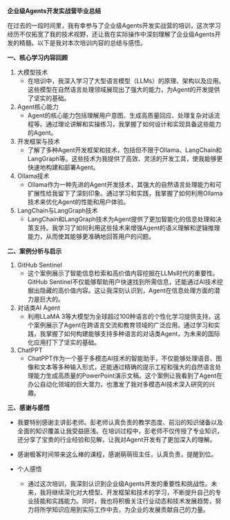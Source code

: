 **企业级Agents开发实战营毕业总结**

在过去的一段时间里，我有幸参与了企业级Agents开发实战营的培训，这次学习经历不仅拓宽了我的技术视野，还让我在实际操作中深刻理解了企业级Agents开发的精髓。以下是我对本次培训内容的总结与感悟。

**一、核心学习内容回顾**

1. 大模型技术
   - 在培训中，我深入学习了大型语言模型（LLMs）的原理、架构以及应用。这些模型在自然语言处理领域展现出了强大的能力，为Agent的开发提供了坚实的基础。
2. Agent核心能力
   - Agent的核心能力包括理解用户意图、生成高质量回应、处理复杂对话流程等。通过理论讲解和实操练习，我掌握了如何设计和实现具备这些能力的Agent。
3. 开发框架与技术
   - 了解了多种Agent开发框架和技术，包括但不限于Ollama、LangChain和LangGraph等。这些技术为我提供了高效、灵活的开发工具，使我能够更快速地构建和部署Agent。
4. Ollama技术
   - Ollama作为一种先进的Agent开发技术，其强大的自然语言处理能力和可扩展性给我留下了深刻印象。通过学习和实践，我掌握了如何利用Ollama技术来优化Agent的性能和用户体验。
5. LangChain与LangGraph技术
   - LangChain和LangGraph技术为Agent提供了更加智能化的信息处理和决策支持。我学习了如何利用这些技术来增强Agent的语义理解和逻辑推理能力，从而使其能够更准确地回答用户的问题。

**二、案例分析与启示**

1. GitHub Sentinel
   - 这个案例展示了智能信息检索和高价值内容挖掘在LLMs时代的重要性。GitHub Sentinel不仅能够帮助用户快速找到所需信息，还能通过AI技术挖掘出隐藏的高价值内容。这让我深刻认识到，Agent在信息处理方面的潜力是巨大的。
2. 对话类AI Agent
   - 利用LLaMA 3等大模型为全球超过100种语言的个性化学习提供支持，这个案例展示了Agent在跨语言交流和教育领域的广泛应用。通过学习和实践，我掌握了如何构建能够支持多种语言的对话类Agent，为未来的国际化应用打下了坚实的基础。
3. ChatPPT
   - ChatPPT作为一个基于多模态AI技术的智能助手，不仅能够处理语音、图像和文本等多种输入形式，还能通过精确的提示工程和强大的自然语言处理能力生成高质量的PowerPoint演示文稿。这个案例让我看到了Agent在办公自动化领域的巨大潜力，也激发了我对多模态AI技术深入研究的兴趣。

**三、感谢与感悟**

- 我要特别感谢主讲彭老师。彭老师认真负责的教学态度、前沿的知识储备以及全面的知识覆盖让我受益匪浅。在培训过程中，彭老师不仅传授了专业知识，还分享了宝贵的行业经验和见解，让我对Agent开发有了更加深入的理解。
- 感谢极客时间带来这么棒的课程，感谢萌萌班主任，认真负责，提醒到位。

- 个人感悟
  - 通过这次培训，我深刻认识到企业级Agents开发的重要性和挑战性。未来，我将继续深化对大模型、开发框架和技术的学习，不断提升自己的专业技能和实践能力。同时，我也将积极关注行业动态和技术发展趋势，努力将所学知识应用到实际工作中去，为企业的发展贡献自己的力量。